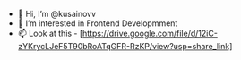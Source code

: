 - 👋 Hi, I’m @kusainovv
- 👀 I’m interested in Frontend Developmment
- 📫 Look at this - [https://drive.google.com/file/d/12iC-zYKrycLJeF5T90bRoATqGFR-RzKP/view?usp=share_link]

<!---
kusainovv/kusainovv is a ✨ special ✨ repository because its `README.md` (this file) appears on your GitHub profile.
You can click the Preview link to take a look at your changes.
--->
